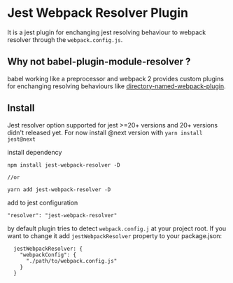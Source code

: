 # Jest Webpack Resolver Plugin

It is a jest plugin for enchanging jest resolving behaviour to webpack resolver through the `webpack.config.js`.


## Why not babel-plugin-module-resolver ?

babel working like a preprocessor and webpack 2 provides custom plugins for enchanging resolving behaviours like [directory-named-webpack-plugin](https://github.com/shaketbaby/directory-named-webpack-plugin).

## Install
Jest resolver option supported for jest >=20+ versions and 20+ versions didn't released yet. For now install @next version with `yarn install jest@next`

install dependency
```
npm install jest-webpack-resolver -D

//or

yarn add jest-webpack-resolver -D
```

add to jest configuration
```
"resolver": "jest-webpack-resolver"
```

by default plugin tries to detect `webpack.config.j` at your project root. If you want to change it add `jestWebpackResolver` property to your package.json:
```
  jestWebpackResolver: {
    "webpackConfig": {
      "./path/to/webpack.config.js"
    }
  }

```

